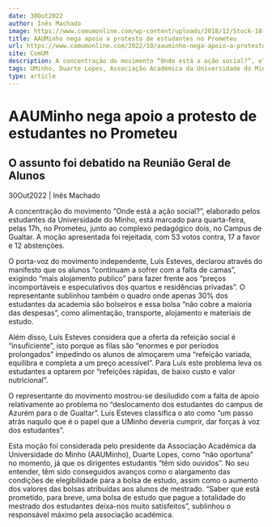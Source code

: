 ```yaml
---
date: 30Out2022
author: Inês Machado
image: https://www.comumonline.com/wp-content/uploads/2018/12/Stock-18-1500x1000.jpg
title: AAUMinho nega apoio a protesto de estudantes no Prometeu
url: https://www.comumonline.com/2022/10/aauminho-nega-apoio-a-protesto-de-estudantes-no-prometeu/
site: ComUM
description: A concentração do movimento “Onde está a ação social?”, elaborado pelos estudantes da Universidade do Minho, está marcado para quarta-feira, pelas 17h.
tags: UMinho, Duarte Lopes, Associação Académica da Universidade do Minho (AAUM), Luís Esteves
type: article
---
```



# AAUMinho nega apoio a protesto de estudantes no Prometeu

## O assunto foi debatido na Reunião Geral de Alunos

30Out2022 | Inês Machado

A concentração do movimento “Onde está a ação social?”, elaborado pelos estudantes da Universidade do Minho, está marcado para quarta-feira, pelas 17h, no Prometeu, junto ao complexo pedagógico dois, no Campus de Gualtar. A moção apresentada foi rejeitada, com 53 votos contra, 17 a favor e 12 abstenções.

O porta-voz do movimento independente, Luís Esteves, declarou através do manifesto que os alunos “continuam a sofrer com a falta de camas”, exigindo “mais alojamento publico” para fazer frente aos “preços incomportáveis e especulativos dos quartos e residências privadas”. O representante sublinhou também o quadro onde apenas 30% dos estudantes da academia são bolseiros e essa bolsa “não cobre a maioria das despesas”, como alimentação, transporte, alojamento e materiais de estudo.

Além disso, Luís Esteves considera que a oferta da refeição social é “insuficiente”, isto porque as filas são “enormes e por períodos prolongados” impedindo os alunos de almoçarem uma “refeição variada, equilibra e completa a um preço acessível”. Para Luís este problema leva os estudantes a optarem por “refeições rápidas, de baixo custo e valor nutricional”.

O representante do movimento mostrou-se desiludido com a falta de apoio relativamente ao problema no “deslocamento dos estudantes do campus de Azurém para o de Gualtar”. Luís Esteves classifica o ato como “um passo atrás naquilo que é o papel que a UMinho deveria cumprir, dar forças à voz dos estudantes”.

Esta moção foi considerada pelo presidente da Associação Académica da Universidade do Minho (AAUMinho), Duarte Lopes, como “não oportuna” no momento, já que os dirigentes estudantis “têm sido ouvidos”. No seu entender, têm sido conseguidos avanços como o alargamento das condições de elegibilidade para a bolsa de estudo, assim como o aumento dos valores das bolsas atribuídas aos alunos de mestrado. “Saber que está prometido, para breve, uma bolsa de estudo que pague a totalidade do mestrado dos estudantes deixa-nos muito satisfeitos”, sublinhou o responsável máximo pela associação académica.

